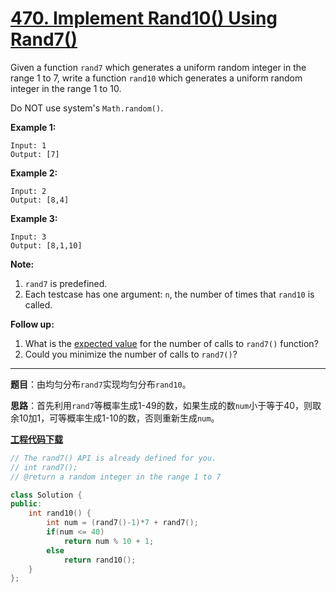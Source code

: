 # [470. Implement Rand10() Using Rand7()](https://leetcode.com/problems/implement-rand10-using-rand7/)

Given a function `rand7` which generates a uniform random integer in the range 1 to 7, write a function `rand10` which generates a uniform random integer in the range 1 to 10.

Do NOT use system's `Math.random()`.

**Example 1:**

```
Input: 1
Output: [7]
```

**Example 2:**

```
Input: 2
Output: [8,4]
```

**Example 3:**

```
Input: 3
Output: [8,1,10]
```

**Note:**

1. `rand7` is predefined.
2. Each testcase has one argument: `n`, the number of times that `rand10` is called.

**Follow up:**

1. What is the [expected value](https://en.wikipedia.org/wiki/Expected_value) for the number of calls to `rand7()` function?
2. Could you minimize the number of calls to `rand7()`?

-----

**题目**：由均匀分布`rand7`实现均匀分布`rand10`。

**思路**：首先利用`rand7`等概率生成1-49的数，如果生成的数`num`小于等于40，则取余10加1，可等概率生成1-10的数，否则重新生成`num`。

[**工程代码下载**](https://github.com/shenkh/leetcode)

```cpp
// The rand7() API is already defined for you.
// int rand7();
// @return a random integer in the range 1 to 7

class Solution {
public:
    int rand10() {
        int num = (rand7()-1)*7 + rand7();
        if(num <= 40)
            return num % 10 + 1;
        else
            return rand10();
    }
};
```